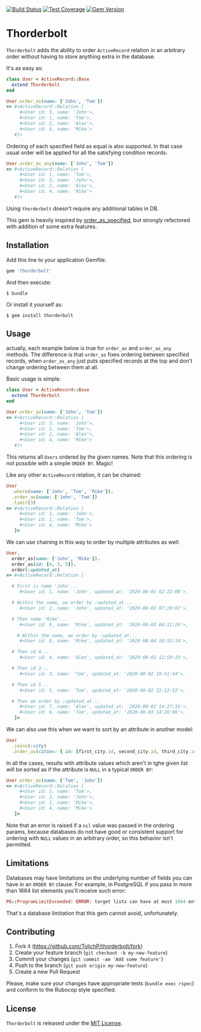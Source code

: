 [![Build Status](https://travis-ci.org/TolichP/thorderbolt.svg?branch=master)](https://travis-ci.org/TolichP/thorderbolt) [![Test Coverage](https://api.codeclimate.com/v1/badges/2a3289492309d6f7740c/test_coverage)](https://codeclimate.com/github/TolichP/thorderbolt/test_coverage) [![Gem Version](https://badge.fury.io/rb/thorderbolt.svg)](https://badge.fury.io/rb/thorderbolt)

# Thorderbolt

`Thorderbolt` adds the ability to order `ActiveRecord` relation in an arbitrary order without having to store anything extra in the database.

It's as easy as:

```ruby
class User < ActiveRecord::Base
  extend Thorderbolt
end

User.order_as(name: ['John', 'Tom'])
=> #<ActiveRecord::Relation [
     #<User id: 3, name: 'John'>,
     #<User id: 1, name: 'Tom'>,
     #<User id: 2, name: 'Alex'>,
     #<User id: 4, name: 'Mike'>
   #]>
```

Ordering of each specified field as equal is also supported.
In that case usual order will be applied for all the satisfying condition records:

```ruby
User.order_as_any(name: ['John', 'Tom'])
=> #<ActiveRecord::Relation [
     #<User id: 1, name: 'Tom'>,
     #<User id: 3, name: 'John'>,
     #<User id: 2, name: 'Alex'>,
     #<User id: 4, name: 'Mike'>
   #]>
```

Using `thorderbolt` doesn't require any additional tables in DB.

This gem is heavily inspired by [order_as_specified](https://github.com/panorama-ed/order_as_specified), but strongly refactored with addition of some extra features.

## Installation

Add this line to your application Gemfile:

```ruby
gem 'thorderbolt'
```

And then execute:

    $ bundle

Or install it yourself as:

    $ gem install thorderbolt

## Usage

actually, each example below is true for `order_as` and `order_as_any` methods. The difference is that `order_as` fixes ordering between specified records, when `order_as_any` just puts specified records at the top and don't change ordering between them at all.

Basic usage is simple:

```ruby
class User < ActiveRecord::Base
  extend Thorderbolt
end

User.order_as(name: ['John', 'Tom'])
=> #<ActiveRecord::Relation [
     #<User id: 3, name: 'John'>,
     #<User id: 1, name: 'Tom'>,
     #<User id: 2, name: 'Alex'>,
     #<User id: 4, name: 'Mike'>
   #]>
```

This returns all `Users` ordered by the given names. Note that this
ordering is not possible with a simple `ORDER BY`. Magic!

Like any other `ActiveRecord` relation, it can be chained:

```ruby
User
  .where(name: ['John', 'Tom', 'Mike']).
  .order_as(name: ['John', 'Tom'])
  .limit(3)
=> #<ActiveRecord::Relation [
     #<User id: 3, name: 'John'>,
     #<User id: 1, name: 'Tom'>,
     #<User id: 4, name: 'Mike'>
   ]>
```

We can use chaining in this way to order by multiple attributes as well:

```ruby
User.
  order_as(name: ['John', 'Mike']).
  order_as(id: [4, 3, 5]).
  order(:updated_at)
=> #<ActiveRecord::Relation [

  # First is name 'John'...
     #<User id: 1, name: 'John', updated_at: '2020-08-01 02:22:00'>,

  # Within the name, we order by :updated_at...
     #<User id: 2, name: 'John', updated_at: '2020-08-01 07:29:07'>,

  # Then name 'Mike'...
     #<User id: 9, name: 'Mike', updated_at: '2020-08-03 04:11:26'>,

    # Within the name, we order by :updated_at...
     #<User id: 8, name: 'Mike', updated_at: '2020-08-04 18:52:14'>,

  # Then id 4...
     #<User id: 4, name: 'Alex', updated_at: '2020-08-01 12:59:33'>,

  # Then id 3...
     #<User id: 3, name: 'Tom', updated_at: '2020-08-02 19:41:44'>,

  # Then id 5...
     #<User id: 5, name: 'Tom', updated_at: '2020-08-02 22:12:52'>,

  # Then we order by :updated_at...
     #<User id: 7, name: 'Alex', updated_at: '2020-08-02 14:27:16'>,
     #<User id: 6, name: 'Tom', updated_at: '2020-08-03 14:26:06'>,
   ]>
```

We can also use this when we want to sort by an attribute in another model:

```ruby
User
  .joins(:city)
  .order_as(cities: { id: [first_city.id, second_city.id, third_city.id] })
```

In all the cases, results with attribute values which aren't in tghe given list will be
sorted as if the attribute is `NULL` in a typical `ORDER BY`:

```ruby
User.order_as(name: ['Tom', 'John'])
=> #<ActiveRecord::Relation [
     #<User id: 2, name: 'Tom'>,
     #<User id: 3, name: 'John'>,
     #<User id: 1, name: 'Mike'>,
     #<User id: 4, name: 'Mike'>
   ]>
```

Note that an error is raised if a `nil` value was passed in the ordering params, because
databases do not have good or consistent support for ordering with `NULL` values
in an arbitrary order, so this behavior isn't permitted.

## Limitations

Databases may have limitations on the underlying number of fields you can have
in an `ORDER BY` clause. For example, in PostgreSQL if you pass in more than
1664 list elements you'll receive such error:

```ruby
PG::ProgramLimitExceeded: ERROR: target lists can have at most 1664 entries
```
That's a database limitation that this gem cannot avoid, unfortunately.

## Contributing

1. Fork it (https://github.com/TolichP/thorderbolt/fork)
2. Create your feature branch (`git checkout -b my-new-feature`)
3. Commit your changes (`git commit -am 'Add some feature'`)
4. Push to the branch (`git push origin my-new-feature`)
5. Create a new Pull Request

Please, make sure your changes have appropriate tests (`bundle exec rspec`) and conform to the Rubocop style specified.

## License

`Thorderbolt` is released under the [MIT License](https://github.com/TolichP/thorderbolt/blob/master/LICENSE.txt).